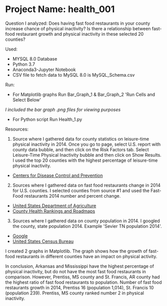 # Project Name: health_001

Question I analyzed:
Does having fast food restaurants in your county increase chance of physical inactivity?
Is there a relationship between fast-food restaurant growth and physical inactivity in these selected 20 counties?

Used: 
- MYSQL 8.0 Database
- Python 3.7
- Anaconda3-Jupyter Notebook
- CSV file to fetch data to MySQL 8.0 is MySQL_Schema.csv

Run:
- For Matplotlib graphs Run Bar_Graph_1 & Bar_Graph_2  'Run Cells and Select Below' 

*I included the bar graph .png files for viewing purposes*

- For Python script Run Health_1.py

Resources:
1. Source where I gathered data for county statistics on leisure-time physical inactivity in 2014. Once you go to page, select U.S. report with county data bubble, and then click on the Risk Factors tab.
Select Leisure-Time Physical Inactivity	bubble and then click on Show Results. I used the top 20 counties with the highest percentage of leisure-time physical inactivity.
- [Centers for Disease Control and Prevention](https://nccd.cdc.gov/DHDSPAtlas/Reports.aspx)


2. Sources where I gathered data on fast food restaurants change in 2014 for U.S. counties. I selected counties from source #1 and used the Fast-Food restaurants 2014 number and percent change.

- [United States Department of Agriculture](https://www.ers.usda.gov/data-products/food-environment-atlas/go-to-the-atlas)
- [County Health Rankings and Roadmaps](http://www.countyhealthrankings.org/app/mississippi/2013/measure/factors/84/data)

3. Sources where I gathered data on county population in 2014. I googled the county, state population 2014. Example 'Sevier TN population 2014'.
- [Google](https://www.google.com)
- [United States Census Bureau](https://www.census.gov)

I created 2 graphs in Matplotlib. The graph shows how the growth of fast-food restaurants in different counties have an impact on physical activity.

In conclusion, Arkansas and Mississippi have the highest percentage of physical inactivity, but do not have the most fast food restaurants in comparison. However, Prentiss, MS county and St. Francis, AR county had the highest ratio of fast food restaurants to population. Number of fast food restaurants growth in 2014, Prentiss 16 (population 1,014), St. Francis 10 (population 239). Prentiss, MS county ranked number 2 in physical inactivity.
